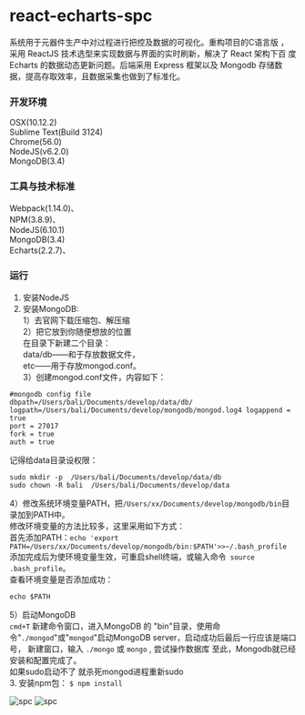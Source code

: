 # react-echarts-spc
系统用于元器件生产中对过程进行把控及数据的可视化。重构项目的C语言版 ，采用 ReactJS 技术选型来实现数据与界面的实时刷新，解决了 React 架构下百 度 Echarts 的数据动态更新问题。后端采用 Express 框架以及 Mongodb 存储数 据，提高存取效率，且数据采集也做到了标准化。
### 开发环境OSX(10.12.2)  Sublime Text(Build 3124)  Chrome(56.0)  NodeJS(v6.2.0)  MongoDB(3.4)### 工具与技术标准Webpack(1.14.0)、  
NPM(3.8.9)、  NodeJS(6.10.1)  MongoDB(3.4)  Echarts(2.2.7)、### 运行
1.	安装NodeJS2.	安装MongoDB:  
1）去官网下载压缩包、解压缩  2）把它放到你随便想放的位置  在目录下新建二个目录：  
data/db——和于存放数据文件，  
etc——用于存放mongod.conf。  3）创建mongod.conf文件，内容如下： ```
 #mongodb config file dbpath=/Users/bali/Documents/develop/data/db/ logpath=/Users/bali/Documents/develop/mongodb/mongod.log4 logappend = true port = 27017 fork = true auth = true
 ```
 记得给data目录设权限：
``` 
sudo mkdir -p  /Users/bali/Documents/develop/data/db sudo chown -R bali  /Users/bali/Documents/develop/data 
```  4）修改系统环境变量PATH，把`/Users/xx/Documents/develop/mongodb/bin`目录加到PATH中。  修改环境变量的方法比较多，这里采用如下方式：  首先添加PATH：`echo 'export PATH=/Users/xx/Documents/develop/mongodb/bin:$PATH'>>~/.bash_profile`  添加完成后为使环境变量生效，可重启shell终端，或输入命令` source .bash_profile`。  
查看环境变量是否添加成功：  ``` 
echo $PATH 
```  5）启动MongoDB  `cmd+T` 新建命令窗口，进入MongoDB 的 "bin"目录，使用命令"`./mongod`"或"`mongod`"启动MongoDB server，启动成功后最后一行应该是端口号，新建窗口，输入 `./mongo` 或 `mongo` , 尝试操作数据库至此，Mongodb就已经安装和配置完成了。   如果sudo启动不了 就杀死mongod进程重新sudo  3.	安装npm包：`$ npm install`
![spc](https://i.loli.net/2017/08/19/5997291d45db2.png)
![spc](https://i.loli.net/2017/08/19/5997291ceecd4.png)